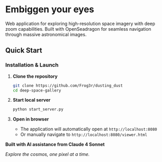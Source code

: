 # Embiggen your eyes

Web application for exploring high-resolution space imagery with deep zoom capabilities. Built with OpenSeadragon for seamless navigation through massive astronomical images.

## **Quick Start**

### Installation & Launch

1. **Clone the repository**
   ```bash
   git clone https://github.com/Frog3r/dusting_dust
   cd deep-space-gallery
   ```

2. **Start local server**
   ```bash
   python start_server.py
   ```

3. **Open in browser**
   - The application will automatically open at `http://localhost:8080`
   - Or manually navigate to `http://localhost:8080/viewer.html`

**Built with AI assistance from Claude 4 Sonnet**

*Explore the cosmos, one pixel at a time.*